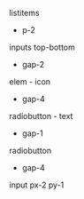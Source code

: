 listitems 
- p-2

inputs top-bottom
- gap-2

elem - icon
- gap-4

radiobutton - text
- gap-1

radiobutton
- gap-4

input 
px-2 py-1
